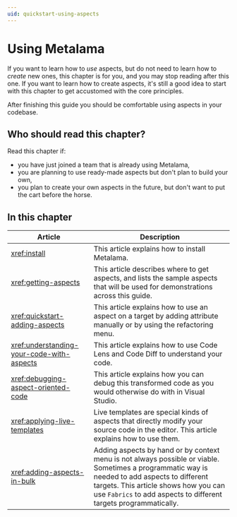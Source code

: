 ```yaml
---
uid: quickstart-using-aspects
---
```


# Using Metalama

If you want to learn how to _use_ aspects, but do not need to learn how to _create_ new ones, this chapter is for you, and you may stop reading after this one. If you want to learn how to create aspects, it's still a good idea to start with this chapter to get accustomed with the core principles.

After finishing this guide you should be comfortable using aspects in your codebase.

## Who should read this chapter?

Read this chapter if:

* you have just joined a team that is already using Metalama,
* you are planning to use ready-made aspects but don't plan to build your own,
* you plan to create your own aspects in the future, but don't want to put the cart before the horse.


## In this chapter

|Article | Description
|--------|-------------
|<xref:install> | This article explains how to install Metalama.
|<xref:getting-aspects> | This article describes where to get aspects, and lists the sample aspects that will be used for demonstrations across this guide.
|<xref:quickstart-adding-aspects> | This article explains how to use an aspect on a target by adding attribute manually or by using the refactoring menu.
|<xref:understanding-your-code-with-aspects>| This article explains how to use Code Lens and Code Diff to understand your code.
|<xref:debugging-aspect-oriented-code> | This article explains how you can debug this transformed code as you would otherwise do with in Visual Studio.
|<xref:applying-live-templates> | Live templates are special kinds of aspects that directly modify your source code in the editor. This article explains how to use them.
|<xref:adding-aspects-in-bulk>| Adding aspects by hand or by context menu is not always possible or viable. Sometimes a programmatic way is needed to add aspects to different targets. This article shows how you can use `Fabrics` to add aspects to different targets programmatically.

